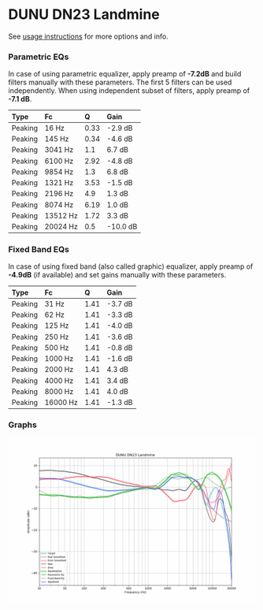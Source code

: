 # DUNU DN23 Landmine
See [usage instructions](https://github.com/jaakkopasanen/AutoEq#usage) for more options and info.

### Parametric EQs
In case of using parametric equalizer, apply preamp of **-7.2dB** and build filters manually
with these parameters. The first 5 filters can be used independently.
When using independent subset of filters, apply preamp of **-7.1 dB**.

| Type    | Fc       |    Q | Gain     |
|:--------|:---------|:-----|:---------|
| Peaking | 16 Hz    | 0.33 | -2.9 dB  |
| Peaking | 145 Hz   | 0.34 | -4.6 dB  |
| Peaking | 3041 Hz  | 1.1  | 6.7 dB   |
| Peaking | 6100 Hz  | 2.92 | -4.8 dB  |
| Peaking | 9854 Hz  | 1.3  | 6.8 dB   |
| Peaking | 1321 Hz  | 3.53 | -1.5 dB  |
| Peaking | 2196 Hz  | 4.9  | 1.3 dB   |
| Peaking | 8074 Hz  | 6.19 | 1.0 dB   |
| Peaking | 13512 Hz | 1.72 | 3.3 dB   |
| Peaking | 20024 Hz | 0.5  | -10.0 dB |

### Fixed Band EQs
In case of using fixed band (also called graphic) equalizer, apply preamp of **-4.9dB**
(if available) and set gains manually with these parameters.

| Type    | Fc       |    Q | Gain    |
|:--------|:---------|:-----|:--------|
| Peaking | 31 Hz    | 1.41 | -3.7 dB |
| Peaking | 62 Hz    | 1.41 | -3.3 dB |
| Peaking | 125 Hz   | 1.41 | -4.0 dB |
| Peaking | 250 Hz   | 1.41 | -3.6 dB |
| Peaking | 500 Hz   | 1.41 | -0.8 dB |
| Peaking | 1000 Hz  | 1.41 | -1.6 dB |
| Peaking | 2000 Hz  | 1.41 | 4.3 dB  |
| Peaking | 4000 Hz  | 1.41 | 3.4 dB  |
| Peaking | 8000 Hz  | 1.41 | 4.0 dB  |
| Peaking | 16000 Hz | 1.41 | -1.3 dB |

### Graphs
![](./DUNU%20DN23%20Landmine.png)